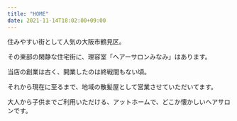 ```yaml
---
title: "HOME"
date: 2021-11-14T18:02:00+09:00
---
```


<span>住みやすい街として人気の大阪市鶴見区。</span>

<span>その東部の閑静な住宅街に、</span><span>理容室「ヘアーサロンみなみ」はあります。</span>

<span>当店の創業は古く、開業したのは終戦間もない頃。</span>

<span>それから現在に至るまで、</span><span>地域の散髪屋として営業させていただいてます。</span>

<span>大人から子供までご利用いただける、</span><span>アットホームで、どこか懐かしいヘアサロンです。</span>
